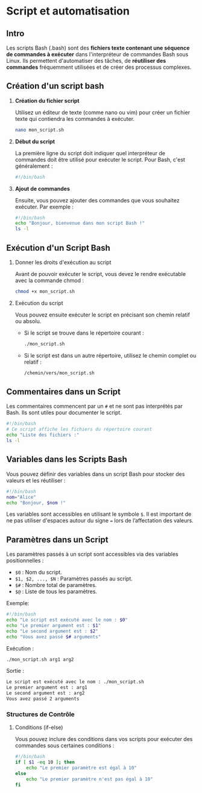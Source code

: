 # Script et automatisation

## Intro

Les scripts Bash (.bash) sont des **fichiers texte contenant une séquence de commandes à exécuter** dans l'interpréteur de commandes Bash sous Linux. Ils permettent d'automatiser des tâches, de **réutiliser des commandes** fréquemment utilisées et de créer des processus complexes.

## Création d'un script bash

1.  **Création du fichier script**
    
    Utilisez un éditeur de texte (comme nano ou vim) pour créer un fichier texte qui contiendra les commandes à exécuter.

    ```bash
    nano mon_script.sh
    ```

2.  **Début du script**

    La première ligne du script doit indiquer quel interpréteur de commandes doit être utilisé pour exécuter le script. Pour Bash, c'est généralement :

    ```bash
    #!/bin/bash
     ```

3. **Ajout de commandes**

    Ensuite, vous pouvez ajouter des commandes que vous souhaitez exécuter. Par exemple :

    ```bash
    #!/bin/bash
    echo "Bonjour, bienvenue dans mon script Bash !"
    ls -l
    ```

## Exécution d'un Script Bash

1. Donner les droits d'exécution au script

    Avant de pouvoir exécuter le script, vous devez le rendre exécutable avec la commande chmod :

    ```bash
    chmod +x mon_script.sh
    ```

2. Exécution du script

    Vous pouvez ensuite exécuter le script en précisant son chemin relatif ou absolu.

    *   Si le script se trouve dans le répertoire courant :

        ```bash
        ./mon_script.sh
        ```

    *   Si le script est dans un autre répertoire, utilisez le chemin complet ou relatif :

        ```bash
        /chemin/vers/mon_script.sh
        ```

## Commentaires dans un Script

Les commentaires commencent par un `#` et ne sont pas interprétés par Bash. Ils sont utiles pour documenter le script.

```bash
#!/bin/bash
# Ce script affiche les fichiers du répertoire courant
echo "Liste des fichiers :"
ls -l
```

## Variables dans les Scripts Bash

Vous pouvez définir des variables dans un script Bash pour stocker des valeurs et les réutiliser :

```bash
#!/bin/bash
nom="Alice"
echo "Bonjour, $nom !"
```

Les variables sont accessibles en utilisant le symbole `$`. Il est important de ne pas utiliser d'espaces autour du signe `=` lors de l’affectation des valeurs.

## Paramètres dans un Script

Les paramètres passés à un script sont accessibles via des variables positionnelles :

*   `$0` : Nom du script.
*   `$1, $2, ..., $N` : Paramètres passés au script.
*   `$#` : Nombre total de paramètres.
*   `$@` : Liste de tous les paramètres.

Exemple: 

```bash
#!/bin/bash
echo "Le script est exécuté avec le nom : $0"
echo "Le premier argument est : $1"
echo "Le second argument est : $2"
echo "Vous avez passé $# arguments"
```

Exécution :

```bash
./mon_script.sh arg1 arg2
```

Sortie :

```bash
Le script est exécuté avec le nom : ./mon_script.sh
Le premier argument est : arg1
Le second argument est : arg2
Vous avez passé 2 arguments
```

### Structures de Contrôle

1.  Conditions (if-else)

    Vous pouvez inclure des conditions dans vos scripts pour exécuter des commandes sous certaines conditions :

    ```bash
    #!/bin/bash
    if [ $1 -eq 10 ]; then
        echo "Le premier paramètre est égal à 10"
    else
        echo "Le premier paramètre n'est pas égal à 10"
    fi
